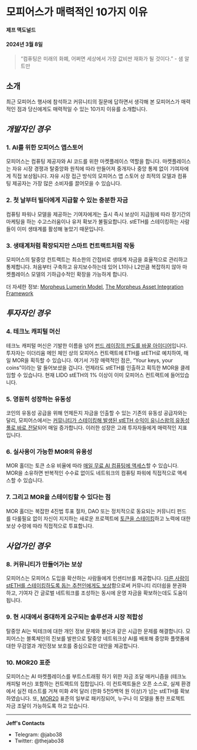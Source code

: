 # 모피어스가 매력적인 10가지 이유

#### 제프 맥도널드

#### 2024년 3월 8일

>“컴퓨팅은 미래의 화폐, 어쩌면 세상에서 가장 값비싼 재화가 될 것이다.” - 샘 알트만

## 소개
최근 모피어스 행사에 참석하고 커뮤니티의 질문에 답하면서 생각해 본 모피어스가 매력적인 점과 당신에게도 매력적일 수 있는 10가지 이유를 소개합니다.

## _개발자인 경우_
### 1. AI를 위한 모피어스 앱스토어
모피어스는 컴퓨팅 제공자와 AI 코드를 위한 마켓플레이스 역할을 합니다. 마켓플레이스는 자유 시장 경쟁과 탈중앙화 원칙에 따라 만들어져 중개자나 중앙 통제 없이 기여자에게 직접 보상됩니다. 자유 시장 접근 방식의 모피어스 앱 스토어 상 최적의 모델과 컴퓨팅 제공자는 가장 많은 소비자를  끌어모을 수 있습니다. 

### 2. 첫 날부터 빌더에게 지급할 수 있는 충분한 자금
컴퓨팅 파워나 모델을 제공하는 기여자에게는 출시 즉시 보상이 지급됨에 따라 장기간의 마케팅을 하는 수고스러움이나 유저 확보가 불필요합니다. stETH를 스테이킹하는 사람들이 이미 생태계를 활성해 놓았기 때문입니다.

### 3. 생태계처럼 확장되지만 스마트 컨트랙트처럼 작동
모피어스의 탈중앙 컨트랙트는 최소한의 간접비로 생태계 자금을 효율적으로 관리하고 통제합니다. 처음부터 구축하고 유지보수하는데 있어 L1이나 L2만큼 복잡하지 않아 마켓플레이스 모델의 기하급수적인 확장을 가능하게 합니다.

더 자세한 정보: [Morpheus Lumerin Model](https://github.com/MorpheusAIs/Docs/blob/main/!KEYDOCS%20README%20FIRST!/Compute%20Providers/Morpheus%20Lumerin%20Model.md#ecosystem-model), [The Morpheus Asset Integration Framework](https://github.com/MorpheusAIs/Docs/blob/main/!KEYDOCS%20README%20FIRST!/Capital%20Providers%2C%20MOR20%2C%20TCM/The%20Morpheus%20Asset%20Integration%20Framework.md)

## _투자자인 경우_
### 4. 테크노 캐피털 머신
테크노 캐피털 머신은 기발한 이름을 넘어 [펀드 레이징의 판도를 바꿀 아이디어](https://github.com/MorpheusAIs/Docs/blob/main/Translations/Korean/Techno%20Capital%20Machine%20TCM%20Korean.md)입니다. 투자자는 이더리움 메인 체인 상의 모피어스 컨트랙트에 ETH를 stETH로 예치하여, 매일 MOR을 획득할 수 있습니다. 여기서 가장 매력적인 점은, “Your keys, your coins”이라는 말 들어보셨을 겁니다. 언제라도 stETH를 인출하고 획득한 MOR을 클레임할 수 있습니다. 현재 LIDO stETH의 1% 이상이 이미 모피어스 컨트랙트에 들어있습니다.

### 5. 영원히 성장하는 유동성
코인의 유동성 공급을 위해 언제든지 자금을 인출할 수 있는 기존의 유동성 공급자와는 달리, 모피어스에서는 [커뮤니티가 스테이킹해 발생된 stETH 수익이 유니스왑의 유동성 풀로 바로 전달](https://github.com/MorpheusAIs/Docs/blob/main/!KEYDOCS%20README%20FIRST!/Capital%20Providers%2C%20MOR20%2C%20TCM/Phased%20AMM%20Deployment%20and%20Fair%20Price%20Discovery.md)되어 매일 증가합니다. 이러한 성장은 고래 투자자들에게 매력적인 지표입니다. 

### 6. 실사용이 가능한 MOR의 유용성
MOR 홀더는 토큰 소유 비율에 따라 [매일 무료 AI 컴퓨팅에 액세스](https://github.com/MorpheusAIs/Docs/blob/main/Translations/Korean/Yellowstone%20Compute%20Model%20Korean.md)할 수 있습니다. MOR을 소유하면 반복적인 수수료 없이도 네트워크의 컴퓨팅 파워에 직접적으로 액세스할 수 있습니다.

### 7. 그리고 MOR을 스테이킹할 수 있다는 점
MOR 홀더는 복잡한 4진법 투표 절차, DAO 또는 정치적으로 동요되는 커뮤니티 펀드를 다룰필요 없이 자신이 지지하는 새로운 프로젝트에 [토큰을 스테이킹](https://github.com/MorpheusAIs/Docs/blob/main/Translations/Korean/Techno%20Capital%20Machine%20TCM%20Korean.md)하고 노력에 대한 보상 수령에 따라 직접적으로 투표합니다. 

## _사업가인 경우_
### 8. 커뮤니티가 만들어가는 보상
모피어스는 모피어스 도입을 확산하는 사람들에게 인센티브를 제공합니다. [다른 사람이 stETH를 스테이킹하도록 돕는 추천인에게도 보상](https://github.com/MorpheusAIs/MRC/blob/main/IN%20PROGRESS/MRC08.md#2-capital-front-ends)함으로써 커뮤니티 리더쉽을 분권화하고, 기여자 간 글로벌 네트워크를 조성하는 동시에 운영 자금을 확보하는데도 도움이 됩니다.

### 9. 현 시대에서 중대하게 요구되는 솔루션과 시장 적합성
탈중앙 AI는 빅테크에 대한 개인 정보 문제와 불신과 같은 시급한 문제를 해결합니다. 모피어스는 블록체인의 진보를 발판으로 탈중앙 네트워크상 AI를 배포해 중앙화 플랫폼에 대한 무검열과 개인정보 보호를 중심으로한 대안을 제공합니다.

### 10. MOR20 표준
모피어스는 AI 마켓플레이스를 부트스트래핑 하기 위한 자금 조달 매커니즘을 (테크노 캐피털 머신) 포함하는 컨트랙트의 집합입니다. 이 컨트랙트들은 오픈 소스로, 실제 환경에서 실전 테스트를 거쳐 미화 4억 달러 (한화 5천5백억 원 이상)가 넘는 stETH를 확보하였습니다. 또, [MOR20](https://github.com/MorpheusAIs/Docs/blob/main/!KEYDOCS%20README%20FIRST!/Capital%20Providers%2C%20MOR20%2C%20TCM/Techno%20Capital%20Machine%20(TCM).md#automated-recurring-revenue--rewards-arr-generalizing-the-tcm-model---mor20-token-standard) 표준의 일부로 패키징되어, 누구나 이 모델을 통한 프로젝트 자금 조달이 가능하도록 하고 있습니다.

-------------------
**Jeff's Contacts**
- Telegram: @jabo38
- Twitter: @thejabo38

